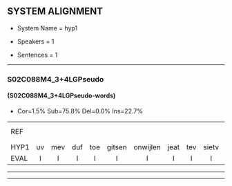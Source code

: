 
## SYSTEM ALIGNMENT

- System Name = hyp1

- Speakers = 1

- Sentences = 1

---

### S02C088M4_3+4LGPseudo

#### (S02C088M4_3+4LGPseudo-words)

- Cor=1.5%	Sub=75.8%	Del=0.0%	Ins=22.7%

|  |  |  |  |  |  |  |  |  |  |  |  |  |  |  |  |  |  |  |  |  |  |  |  |  |  |  |  |  |  |  |  |  |  |  |  |  |  |  |  |  |  |  |  |  |  |  |  |  |  |  |  |  |  |  |  |  |  |  |  |  |  |  |  |  |  |  |
|:--- |:---:|:---:|:---:|:---:|:---:|:---:|:---:|:---:|:---:|:---:|:---:|:---:|:---:|:---:|:---:|:---:|:---:|:---:|:---:|:---:|:---:|:---:|:---:|:---:|:---:|:---:|:---:|:---:|:---:|:---:|:---:|:---:|:---:|:---:|:---:|:---:|:---:|:---:|:---:|:---:|:---:|:---:|:---:|:---:|:---:|:---:|:---:|:---:|:---:|:---:|:---:|:---:|:---:|:---:|:---:|:---:|:---:|:---:|:---:|:---:|:---:|:---:|:---:|:---:|:---:|:---:|
| REF |  |  |  |  |  |  |  |  |  |  |  |  |  |  | * | toejietsen | oonwijlen | jattesiet | * | *t | * | nurudien | stoenydaas | * | * | juitonie | gevijdel | sidowaan | * | spekkeraai | * | wachteniek | verpierik | * | mantaroen | schielendaspen | * | * | * | *(verwarring) | * | ooiebiekje | fandelig | jalekrewen | smoralij | zeekvlachine | kanaroe | * | toineetlijgen | meitsegrok | kantelogsten | ondermind |  | * | * | * | zennebral | ijraspangen | blottenduuf | girdofhaalder | tobbermoeit | poentalschouden | havedil | verbrakkertje | * | hapeneren |
| HYP1 | uv | mev | duf | toe | gitsen | onwijlen | jeat | tev | sietv | nur | nu | re | nu | rudin | stoni | das | durvelv | teek | dek | juitoni | gevedov | sido | wan | specker | speckera | wachteg | wahtenik | verpirik | napper | greeuw | bandaroon | schilen | daspen | krobek | kluner | kabesteppen | verwarring | oebike | van | dellic | jallekrewe | smoralan | zeekfla | china | kanarou | t | toinee | ligen | metergrok | kantel | oogstem | ondermind | chorperati | senderba | se | zennenbral | eraspangen | plotenduur | girdofv | helder | tobermoeid | boentalschouden | avedil | gebrakkerdje | gerouwjaak | openeren |
| EVAL | I | I | I | I | I | I | I | I | I | I | I | I | I | I | S | S | S | S | S | S | S | S | S | S | S | S | S | S | S | S | S | S | S | S | S | S | S | S | S | S | S | S | S | S | S | S | S | S | S | S | S |  | I | S | S | S | S | S | S | S | S | S | S | S | S | S |
---

---

